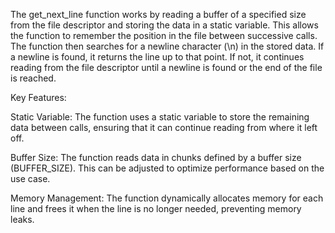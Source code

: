 The get_next_line function works by reading a buffer of a specified size from the file descriptor and storing the data in a static variable. This allows the function to remember the position in the file between successive calls. The function then searches for a newline character (\n) in the stored data. If a newline is found, it returns the line up to that point. If not, it continues reading from the file descriptor until a newline is found or the end of the file is reached.

Key Features:

Static Variable: The function uses a static variable to store the remaining data between calls, ensuring that it can continue reading from where it left off.

Buffer Size: The function reads data in chunks defined by a buffer size (BUFFER_SIZE). This can be adjusted to optimize performance based on the use case.

Memory Management: The function dynamically allocates memory for each line and frees it when the line is no longer needed, preventing memory leaks.
